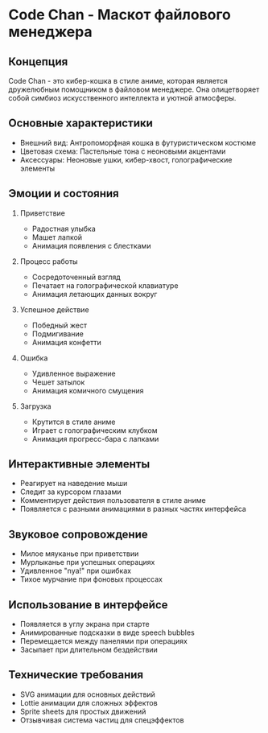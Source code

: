 # Code Chan - Маскот файлового менеджера

## Концепция
Code Chan - это кибер-кошка в стиле аниме, которая является дружелюбным помощником в файловом менеджере. Она олицетворяет собой симбиоз искусственного интеллекта и уютной атмосферы.

## Основные характеристики
- Внешний вид: Антропоморфная кошка в футуристическом костюме
- Цветовая схема: Пастельные тона с неоновыми акцентами
- Аксессуары: Неоновые ушки, кибер-хвост, голографические элементы

## Эмоции и состояния
1. Приветствие
   - Радостная улыбка
   - Машет лапкой
   - Анимация появления с блестками

2. Процесс работы
   - Сосредоточенный взгляд
   - Печатает на голографической клавиатуре
   - Анимация летающих данных вокруг

3. Успешное действие
   - Победный жест
   - Подмигивание
   - Анимация конфетти

4. Ошибка
   - Удивленное выражение
   - Чешет затылок
   - Анимация комичного смущения

5. Загрузка
   - Крутится в стиле аниме
   - Играет с голографическим клубком
   - Анимация прогресс-бара с лапками

## Интерактивные элементы
- Реагирует на наведение мыши
- Следит за курсором глазами
- Комментирует действия пользователя в стиле аниме
- Появляется с разными анимациями в разных частях интерфейса

## Звуковое сопровождение
- Милое мяуканье при приветствии
- Мурлыканье при успешных операциях
- Удивленное "nya!" при ошибках
- Тихое мурчание при фоновых процессах

## Использование в интерфейсе
- Появляется в углу экрана при старте
- Анимированные подсказки в виде speech bubbles
- Перемещается между панелями при операциях
- Засыпает при длительном бездействии

## Технические требования
- SVG анимации для основных действий
- Lottie анимации для сложных эффектов
- Sprite sheets для простых движений
- Отзывчивая система частиц для спецэффектов
